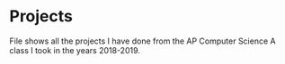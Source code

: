 # Projects
File shows all the projects I have done from the AP Computer Science A class I took in the years
2018-2019.
